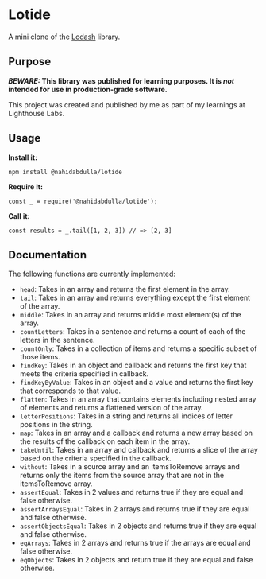 # Lotide

A mini clone of the [Lodash](https://lodash.com) library.

## Purpose

**_BEWARE:_ This library was published for learning purposes. It is _not_ intended for use in production-grade software.**

This project was created and published by me as part of my learnings at Lighthouse Labs. 

## Usage

**Install it:**

`npm install @nahidabdulla/lotide`

**Require it:**

`const _ = require('@nahidabdulla/lotide');`

**Call it:**

`const results = _.tail([1, 2, 3]) // => [2, 3]`

## Documentation

The following functions are currently implemented:

* `head`: Takes in an array and returns the first element in the array.
* `tail`: Takes in an array and returns everything except the first element of the array.
* `middle`: Takes in an array and returns middle most element(s) of the array.
* `countLetters`: Takes in a sentence and returns a count of each of the letters in the sentence.
* `countOnly`: Takes in a collection of items and returns a specific subset of those items.
* `findKey`: Takes in an object and callback and returns the first key that meets the criteria specified in callback.
* `findKeyByValue`: Takes in an object and a value and returns the first key that corresponds to that value.
* `flatten`: Takes in an array that contains elements including nested array of elements and returns a flattened version of the array.
* `letterPositions`: Takes in a string and returns all indices of letter positions in the string.
* `map`: Takes in an array and a callback and returns a new array based on the results of the callback on each item in the array.
* `takeUntil`: Takes in an array and callback and returns a slice of the array based on the criteria specified in the callback.
* `without`: Takes in a source array and an itemsToRemove arrays and returns only the items from the source array that are not in the itemsToRemove array.
* `assertEqual`: Takes in 2 values and returns true if they are equal and false otherwise.
* `assertArraysEqual`: Takes in 2 arrays and returns true if they are equal and false otherwise.
* `assertObjectsEqual`: Takes in 2 objects and returns true if they are equal and false otherwise.
* `eqArrays`: Takes in 2 arrays and returns true if the arrays are equal and false otherwise.
* `eqObjects`: Takes in 2 objects and return true if they are equal and false otherwise.